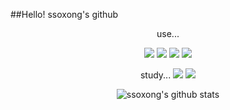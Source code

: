 ##Hello! ssoxong's github
<div align="center">
use...

<img src="https://img.shields.io/badge/C++-00599C?style=for-the-badge&logo=cplusplus&logoColor=white"> <img src="https://img.shields.io/badge/JAVA-007396?style=for-the-badge&logo=java&logoColor=white"> <img src="https://img.shields.io/badge/-A8B9CC?style=for-the-badge&logo=c&logoColor=white"> <img src="https://img.shields.io/badge/github-181717?style=for-the-badge&logo=github&logoColor=white"><br>

study...
<img src="https://img.shields.io/badge/Oracle-F80000?style=for-the-badge&logo=Oracle&logoColor=white"> <img src="https://img.shields.io/badge/next.js-000000?style=for-the-badge&logo=nextdotjs&logoColor=white">

![ssoxong's github stats](https://github-readme-stats.vercel.app/api?username=ssoxong&show_icons=true&theme=graywhite)
<!--
![Top Langs](https://github-readme-stats.vercel.app/api/top-langs/?username=ssoxong&layout=cpmpact&theme=graywhite)
-->
</div>
